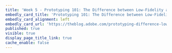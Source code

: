 ```yaml
---
title: 'Week 5 - Prototyping 101: The Difference between Low-Fidelity and High-Fidelity Prototypes and When to Use Each | Adobe Blog (1 of 2)'
embedly_card_title: 'Prototyping 101: The Difference between Low-Fidelity and High-Fidelity Prototypes and When to Use Each | Adobe Blog (11 minute read)'
embedly_card_alignment: left
embedly_card_url: 'https://theblog.adobe.com/prototyping-difference-low-fidelity-high-fidelity-prototypes-use/'
published: true
visible: true
display_page_title_link: true
cache_enable: false
---
```

